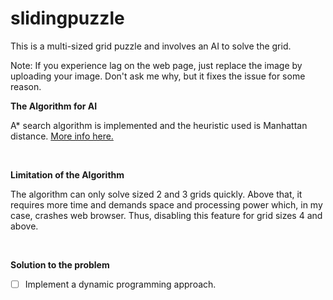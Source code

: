 # slidingpuzzle

This is a multi-sized grid puzzle and involves an AI to solve the grid.

Note: If you experience lag on the web page, just replace the image by uploading your image. Don't ask me why, but it fixes the issue for some reason. 
$~$

**The Algorithm for AI**

A* search algorithm is implemented and the heuristic used is Manhattan distance. [More info here.](https://en.wikipedia.org/wiki/A*_search_algorithm#:~:text=A*%20is%20an%20informed%20search,shortest%20time%2C%20etc.)

$~$

**Limitation of the Algorithm**

The algorithm can only solve sized 2 and 3 grids quickly. Above that, it requires more time and demands space and processing power which, in my case, crashes web browser. Thus, disabling this feature for grid sizes 4 and above.

$~$

**Solution to the problem**
- [ ] Implement a dynamic programming approach.

$~$
